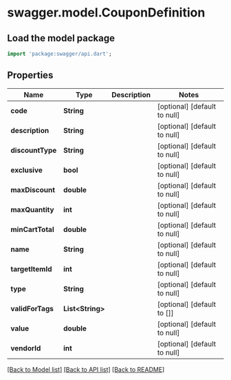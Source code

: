# swagger.model.CouponDefinition

## Load the model package
```dart
import 'package:swagger/api.dart';
```

## Properties
Name | Type | Description | Notes
------------ | ------------- | ------------- | -------------
**code** | **String** |  | [optional] [default to null]
**description** | **String** |  | [optional] [default to null]
**discountType** | **String** |  | [optional] [default to null]
**exclusive** | **bool** |  | [optional] [default to null]
**maxDiscount** | **double** |  | [optional] [default to null]
**maxQuantity** | **int** |  | [optional] [default to null]
**minCartTotal** | **double** |  | [optional] [default to null]
**name** | **String** |  | [optional] [default to null]
**targetItemId** | **int** |  | [optional] [default to null]
**type** | **String** |  | [optional] [default to null]
**validForTags** | **List&lt;String&gt;** |  | [optional] [default to []]
**value** | **double** |  | [optional] [default to null]
**vendorId** | **int** |  | [optional] [default to null]

[[Back to Model list]](../README.md#documentation-for-models) [[Back to API list]](../README.md#documentation-for-api-endpoints) [[Back to README]](../README.md)


